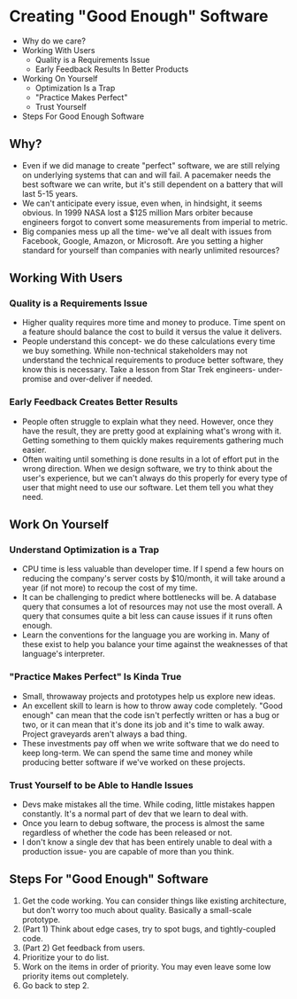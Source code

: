 # Creating "Good Enough" Software

- Why do we care?
- Working With Users
  - Quality is a Requirements Issue
  - Early Feedback Results In Better Products
- Working On Yourself
  - Optimization Is a Trap
  - "Practice Makes Perfect"
  - Trust Yourself
- Steps For Good Enough Software

## Why?

- Even if we did manage to create "perfect" software, we are still relying on underlying systems that can and will fail. A pacemaker needs the best software we can write, but it's still dependent on a battery that will last 5-15 years.
- We can't anticipate every issue, even when, in hindsight, it seems obvious. In 1999 NASA lost a $125 million Mars orbiter because engineers forgot to convert some measurements from imperial to metric.
- Big companies mess up all the time- we've all dealt with issues from Facebook, Google, Amazon, or Microsoft. Are you setting a higher standard for yourself than companies with nearly unlimited resources?

## Working With Users

### Quality is a Requirements Issue

- Higher quality requires more time and money to produce. Time spent on a feature should balance the cost to build it versus the value it delivers.
- People understand this concept- we do these calculations every time we buy something. While non-technical stakeholders may not understand the technical requirements to produce better software, they know this is necessary. Take a lesson from Star Trek engineers- under-promise and over-deliver if needed.

### Early Feedback Creates Better Results

- People often struggle to explain what they need. However, once they have the result, they are pretty good at explaining what's wrong with it. Getting something to them quickly makes requirements gathering much easier.
- Often waiting until something is done results in a lot of effort put in the wrong direction. When we design software, we try to think about the user's experience, but we can't always do this properly for every type of user that might need to use our software. Let them tell you what they need.

## Work On Yourself

### Understand Optimization is a Trap

- CPU time is less valuable than developer time. If I spend a few hours on reducing the company's server costs by $10/month, it will take around a year (if not more) to recoup the cost of my time.
- It can be challenging to predict where bottlenecks will be. A database query that consumes a lot of resources may not use the most overall. A query that consumes quite a bit less can cause issues if it runs often enough.
- Learn the conventions for the language you are working in. Many of these exist to help you balance your time against the weaknesses of that language's interpreter.

### "Practice Makes Perfect" Is Kinda True

- Small, throwaway projects and prototypes help us explore new ideas.
- An excellent skill to learn is how to throw away code completely. "Good enough" can mean that the code isn't perfectly written or has a bug or two, or it can mean that it's done its job and it's time to walk away. Project graveyards aren't always a bad thing.
- These investments pay off when we write software that we do need to keep long-term. We can spend the same time and money while producing better software if we've worked on these projects.

### Trust Yourself to be Able to Handle Issues

- Devs make mistakes all the time. While coding, little mistakes happen constantly. It's a normal part of dev that we learn to deal with.
- Once you learn to debug software, the process is almost the same regardless of whether the code has been released or not.
- I don't know a single dev that has been entirely unable to deal with a production issue- you are capable of more than you think.

## Steps For "Good Enough" Software

1. Get the code working. You can consider things like existing architecture, but don't worry too much about quality. Basically a small-scale prototype.
2. (Part 1) Think about edge cases, try to spot bugs, and tightly-coupled code.
3. (Part 2) Get feedback from users.
4. Prioritize your to do list.
5. Work on the items in order of priority. You may even leave some low priority items out completely.
6. Go back to step 2.